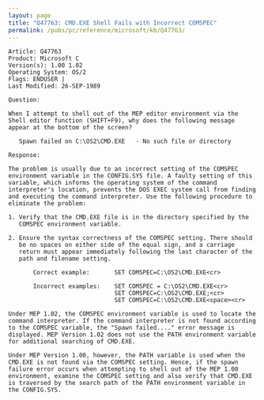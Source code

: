 ```yaml
---
layout: page
title: "Q47763: CMD.EXE Shell Fails with Incorrect COMSPEC"
permalink: /pubs/pc/reference/microsoft/kb/Q47763/
---
```


	Article: Q47763
	Product: Microsoft C
	Version(s): 1.00 1.02
	Operating System: OS/2
	Flags: ENDUSER |
	Last Modified: 26-SEP-1989
	
	Question:
	
	When I attempt to shell out of the MEP editor environment via the
	Shell editor function (SHIFT+F9), why does the following message
	appear at the bottom of the screen?
	
	   Spawn failed on C:\OS2\CMD.EXE   - No such file or directory
	
	Response:
	
	The problem is usually due to an incorrect setting of the COMSPEC
	environment variable in the CONFIG.SYS file. A faulty setting of this
	variable, which informs the operating system of the command
	interpreter's location, prevents the DOS EXEC system call from finding
	and executing the command interpreter. Use the following procedure to
	eliminate the problem:
	
	1. Verify that the CMD.EXE file is in the directory specified by the
	   COMSPEC environment variable.
	
	2. Ensure the syntax correctness of the COMSPEC setting. There should
	   be no spaces on either side of the equal sign, and a carriage
	   return must appear immediately following the last character of the
	   path and filename setting.
	
	       Correct example:       SET COMSPEC=C:\OS2\CMD.EXE<cr>
	
	       Incorrect examples:    SET COMSPEC = C:\OS2\CMD.EXE<cr>
	                              SET COMSPEC=C:\OS2\CMD.EXE;<cr>
	                              SET COMSPEC=C:\OS2\CMD.EXE<space><cr>
	
	Under MEP 1.02, the COMSPEC environment variable is used to locate the
	command interpreter. If the command interpreter is not found according
	to the COMSPEC variable, the "Spawn failed...." error message is
	displayed. MEP Version 1.02 does not use the PATH environment variable
	for additional searching of CMD.EXE.
	
	Under MEP Version 1.00, however, the PATH variable is used when the
	CMD.EXE is not found via the COMSPEC setting. Hence, if the spawn
	failure error occurs when attempting to shell out of the MEP 1.00
	environment, examine the COMSPEC setting and also verify that CMD.EXE
	is traversed by the search path of the PATH environment variable in
	the CONFIG.SYS.
